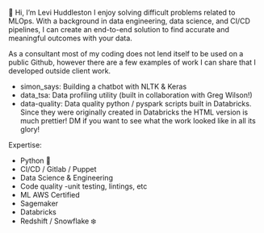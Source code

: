 :raised_hands: Hi, I’m Levi Huddleston
I enjoy solving difficult problems related to MLOps. With a background in data engineering, data science, and CI/CD pipelines, I can create an end-to-end solution to find accurate and meaningful outcomes with your data.

As a consultant most of my coding does not lend itself to be used on a public Github, however there are a few examples of work I can share that I developed outside client work.     
  - simon_says: Building a chatbot with NLTK & Keras
  - data_tsa: Data profiling utility (built in collaboration with Greg Wilson!)
  - data-quality: Data quality python / pyspark scripts built in Databricks. Since they were originally created in Databricks the HTML version is much prettier! DM if you want to see what the work looked like in all its glory!
 
Expertise:
- Python :snake:
- CI/CD / Gitlab / Puppet
- Data Science & Engineering
- Code quality -unit testing, lintings, etc
- ML AWS Certified
- Sagemaker
- Databricks
- Redshift / Snowflake :snowflake:
